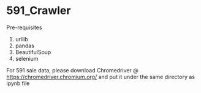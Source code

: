 # 591_Crawler

Pre-requisites
1. urllib
2. pandas
3. BeautifulSoup
4. selenium

For 591 sale data, please download Chromedriver @ https://chromedriver.chromium.org/
and put it under the same directory as ipynb file
